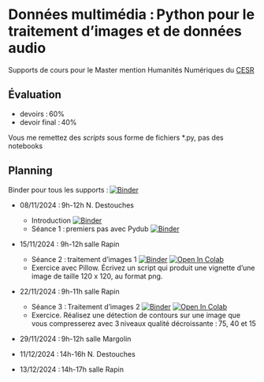 # Données multimédia : Python pour le traitement d’images et de données audio

Supports de cours pour le Master mention Humanités Numériques du [CESR](https://cesr.univ-tours.fr/)

## Évaluation

 - devoirs : 60%
 - devoir final : 40%

Vous me remettez des *scripts* sous forme de fichiers *.py, pas des notebooks

## Planning

Binder pour tous les supports : [![Binder](https://mybinder.org/badge_logo.svg)](https://mybinder.org/v2/gh/clement-plancq/cesr-multimedia/HEAD?labpath=notebooks)

 - 08/11/2024 : 9h-12h N. Destouches
    - Introduction [![Binder](https://mybinder.org/badge_logo.svg)](https://mybinder.org/v2/gh/clement-plancq/cesr-multimedia/HEAD?labpath=notebooks%2Fintroduction.ipynb) 
    - Séance 1 : premiers pas avec Pydub [![Binder](https://mybinder.org/badge_logo.svg)](https://mybinder.org/v2/gh/clement-plancq/cesr-multimedia/HEAD?labpath=notebooks%2Fseance-1.ipynb)
    
 - 15/11/2024 : 9h-12h salle Rapin
	- Séance 2 : traitement d’images 1 [![Binder](https://mybinder.org/badge_logo.svg)](https://mybinder.org/v2/gh/clement-plancq/cesr-multimedia/HEAD?labpath=notebooks%2Ftraitement-images-1.ipynb) [![Open In Colab](https://colab.research.google.com/assets/colab-badge.svg)](https://colab.research.google.com/github/clement-plancq/cesr-multimedia/blob/main/notebooks/traitement-images-1.ipynb)
	- Exercice avec Pillow. Écrivez un script qui produit une vignette d’une image de taille 120 x 120, au format png.  


 - 22/11/2024 : 9h-11h salle Rapin
   - Séance 3 : Traitement d’images 2 [![Binder](https://mybinder.org/badge_logo.svg)](https://mybinder.org/v2/gh/clement-plancq/cesr-multimedia/HEAD?labpath=notebooks%2Ftraitement-images-2.ipynb) [![Open In Colab](https://colab.research.google.com/assets/colab-badge.svg)](https://colab.research.google.com/github/clement-plancq/cesr-multimedia/blob/main/notebooks/traitement-images-2.ipynb)
   - Exercice. Réalisez une détection de contours sur une image que vous compresserez avec 3 niveaux qualité décroissante : 75, 40 et 15


 - 29/11/2024 : 9h-12h salle Margolin
    
 - 11/12/2024 : 14h-16h N. Destouches

 - 13/12/2024 : 14h-17h salle Rapin
